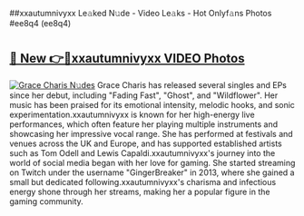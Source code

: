 ##xxautumnivyxx Le𝚊ked N𝚞de - Video Le𝚊ks - Hot Onlyf𝚊ns Photos #ee8q4 (ee8q4)

# <h2><a href="https://mediaupload.pro?title=xxautumnivyxx&ref=9FEB">🔗 New 👉🔴xxautumnivyxx VIDEO Photos</a></h2>

[![Grace Charis N𝚞des](https://i.imgur.com/rIISA9y.gif)](https://mediaupload.pro?title=xxautumnivyxx&ref=9FEB)
Grace Charis has released several singles and EPs since her debut, including "Fading Fast", "Ghost", and "Wildflower". Her music has been praised for its emotional intensity, melodic hooks, and sonic experimentation.xxautumnivyxx is known for her high-energy live performances, which often feature her playing multiple instruments and showcasing her impressive vocal range. She has performed at festivals and venues across the UK and Europe, and has supported established artists such as Tom Odell and Lewis Capaldi.xxautumnivyxx's journey into the world of social media began with her love for gaming. She started streaming on Twitch under the username "GingerBreaker" in 2013, where she gained a small but dedicated following.xxautumnivyxx's charisma and infectious energy shone through her streams, making her a popular figure in the gaming community.